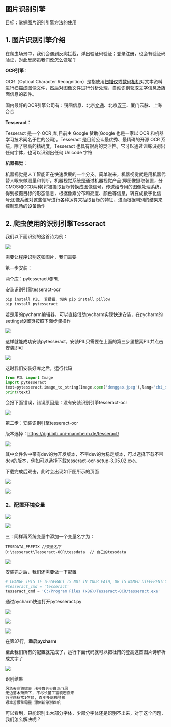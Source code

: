 ## 图片识别引擎

目标：掌握图片识别引擎方法的使用



## 1.  图片识别引擎介绍

在爬虫场景中，我们会遇到反爬拦截，弹出验证码验证；登录注册，也会有验证码验证，对此反爬策我们改怎么做呢？

**OCR引擎**：

OCR（Optical Character Recognition）是指使用[扫描仪](https://baike.baidu.com/item/扫描仪)或[数码相机](https://baike.baidu.com/item/数码相机)对文本资料进行[扫描](https://baike.baidu.com/item/扫描)成图像文件，然后对图像文件进行分析处理，自动识别获取文字信息及版面信息的软件。

国内最好的OCR引擎公司有：锐图信息、北京[文通](https://baike.baidu.com/item/文通)、北京[汉王](https://baike.baidu.com/item/汉王)、厦门云脉、上海合合

**Tesseract**：

Tesseract 是一个 OCR 库,目前由 Google 赞助(Google 也是一家以 OCR 和机器学习技术闻名于世的公司)。Tesseract 是目前公认最优秀、最精确的开源 OCR 系统，除了极高的精确度，Tesseract 也具有很高的灵活性。它可以通过训练识别出任何字体，也可以识别出任何 Unicode 字符

**机器视觉**：

机器视觉是人工智能正在快速发展的一个分支。简单说来，机器视觉就是用机器代替人眼来做测量和判断。机器视觉系统是通过机器视觉产品(即图像摄取装置，分CMOS和CCD两种)将被摄取目标转换成图像信号，传送给专用的图像处理系统，得到被摄目标的形态信息，根据像素分布和亮度、颜色等信息，转变成数字化信号;图像系统对这些信号进行各种运算来抽取目标的特征，进而根据判别的结果来控制现场的设备动作



## 2.  爬虫使用的识别引擎Tesseract

我们以下面识别的这首诗为例：

<img src="../img/图片识别样本1.png"></img>

需要让程序识别这张图片，我们需要

第一步安装：

两个库：pytesseract和PIL

安装识别引擎tesseract-ocr

```python 
pip install PIL  若报错，切换 pip install pillow
pip install pytesseract
```

若是用的pycharm编辑器，可以直接借助pycharm实现快速安装，在pycharm的settings设置页按照下面步骤操作

<img src="../img/图片识别配置1.png"></img>

这样就能成功安装pytesseract，安装PIL只需要在上面的第三步里搜索PIL并点击安装即可

<img src="../img/图片识别配置2.png"></img>

这时我们安装好库之后，运行代码

```python
from PIL import Image
import pytesseract
text=pytesseract.image_to_string(Image.open('denggao.jpeg'),lang='chi_sim')
print(text)
```

会报下面错误，错误原因是：没有安装识别引擎tesseract-ocr

<img src="../img/图片识别结果报错.png"></img>

第二步：安装识别引擎tesseract-ocr        

版本选择：https://digi.bib.uni-mannheim.de/tesseract/

<img src="../img/1.png"></img>

其中文件名中带有dev的为开发版本，不带dev的为稳定版本，可以选择下载不带dev的版本，例如可以选择下载tesseract-ocr-setup-3.05.02.exe。

下载完成后双击，此时会出现如下图所示的页面

<img src="../img/图片引擎安装1.png"></img>

<img src="../img/2.png"></img>

### 2、配置环境变量

<img src="../img/q.png"></img>

<img src="../img/w.png"></img>

三：同样再系统变量中添加一个变量名字为：

```
TESSDATA_PREFIX //变量名字
D:\tesseract\Tesseract-OCR\tessdata  // 自己的tessdata
```

<img src="../img/e.png"></img>

安装完之后，我们还需要做一下配置

```python
# CHANGE THIS IF TESSERACT IS NOT IN YOUR PATH, OR IS NAMED DIFFERENTLY
#tesseract_cmd = 'tesseract'
tesseract_cmd = 'C:/Program Files (x86)/Tesseract-OCR/tesseract.exe'
```

通过pycharm快速打开pytesseract.py

<img src="../img/图片识别配置4.png"></img>

<img src="../img/图片识别配置5.png"></img>

<img src="../img/图片识别配置6.png"></img>

在第37行，**重启pycharm**

至此我们所有的配置就完成了，运行下面代码就可以把杜甫的登高这首图片诗解析成文字了

<img src="../img/图片识别配置7.png"></img>

识别结果

```txt
风急天高猿啸哀 渚芸胄芳少白鸟飞凤
无边落木萧萧下, 不尽长量工盲衮宕衮来
万里悲秋常1乍窨, 百年多病独登氤
艰难苦恨擎霜量 漂倒新停澍酉帆
```

可以看到，只能识别出大部分字体，少部分字体还是识别不出来，对于这个问题，我们怎么解决呢？